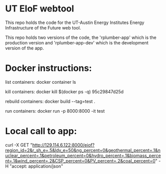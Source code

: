 # UT EIoF webtool

This repo holds the code for the UT-Austin Energy Institutes Energy Infrastructure of the Future web tool. 

This repo holds two versions of the code, the 'rplumber-app' which is the production version and 'rplumber-app-dev' which is the development version of the app.






# Docker instructions:

list containers: docker container ls

kill containers: docker kill $(docker ps -q) 95c29847d25d

rebuild containers: docker build --tag=test .

run containers: docker run -p 8000:8000 -it test


# Local call to app:

curl -X GET "http://129.114.6.122:8000/eiof?region_id=2&r_sh_e=.5&ldv_e=50&ng_percent=0&geothermal_percent=.1&nuclear_percent=.1&petroleum_percent=0&hydro_percent=.1&biomass_percent=.1&wind_percent=.2&CSP_percent=0&PV_percent=.2&coal_percent=0" -H  "accept: application/json"
